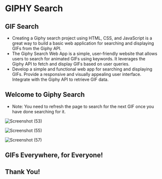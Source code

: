 # GIPHY Search 
    
 
## GIF Search
 
* Creating a Giphy search project using HTML, CSS, and JavaScript is a great way to build a basic web application for searching and displaying GIFs from the Giphy API.
* The Giphy Search Web App is a simple, user-friendly website that allows users to search for animated GIFs using keywords. It leverages the Giphy API to fetch and display GIFs based on user queries.
* Develop a simple and functional web app for searching and displaying GIFs. Provide a responsive and visually appealing user interface. Integrate with the Giphy API to retrieve GIF data.

## Welcome to Giphy Search 

* Note: You need to refresh the page to search for the next GIF once you have done searching for it.


![Screenshot (53)](https://github.com/omkarkulkarni2704/GIPHY-Search/assets/89896505/1523053a-932d-48c5-95a9-6381522fc1c6)

![Screenshot (55)](https://github.com/omkarkulkarni2704/GIPHY-Search/assets/89896505/eae838c2-e2eb-42cf-9751-e3c3c0e95828)

![Screenshot (57)](https://github.com/omkarkulkarni2704/GIPHY-Search/assets/89896505/5e09e6d1-4308-4663-b4e9-d6a8734cef3f)






## GIFs Everywhere, for Everyone!

## Thank You!














